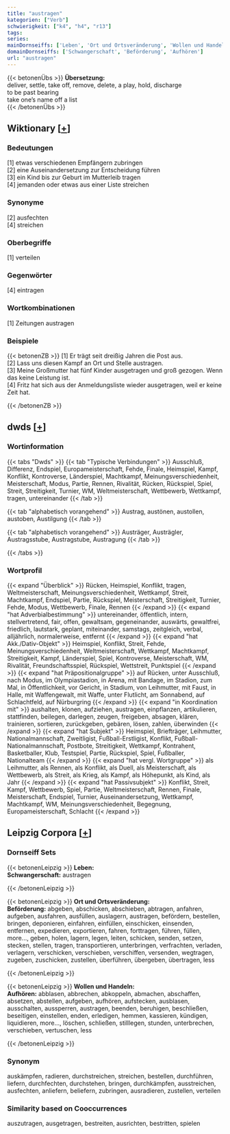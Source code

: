 ```yaml
---
title: "austragen"
kategorien: ["Verb"]
schwierigkeit: ["k4", "h4", "r13"]
tags:
series:
mainDornseiffs: ['Leben', 'Ort und Ortsveränderung', 'Wollen und Handeln']
domainDornseiffs: ['Schwangerschaft', 'Beförderung', 'Aufhören']
url: "austragen"
---
```


{{< betonenÜbs >}}
**Übersetzung:**  
deliver, settle, take off, remove, delete, a play, hold, discharge  
to be past bearing  
take one’s name off  a list  
{{< /betonenÜbs >}}

## Wiktionary [[+](https://de.wiktionary.org/wiki/austragen)]

### Bedeutungen
[1] etwas verschiedenen Empfängern zubringen  
[2] eine Auseinandersetzung zur Entscheidung führen  
[3] ein Kind bis zur Geburt im Mutterleib tragen  
[4] jemanden oder etwas aus einer Liste streichen  

### Synonyme
[2] ausfechten  
[4] streichen  

### Oberbegriffe
[1] verteilen  

### Gegenwörter
[4] eintragen  

### Wortkombinationen
[1] Zeitungen austragen  

### Beispiele
{{< betonenZB >}}
[1] Er trägt seit dreißig Jahren die Post aus.  
[2] Lass uns diesen Kampf an Ort und Stelle austragen.  
[3] Meine Großmutter hat fünf Kinder ausgetragen und groß gezogen. Wenn das keine Leistung ist.  
[4] Fritz hat sich aus der Anmeldungsliste wieder ausgetragen, weil er keine Zeit hat.  

{{< /betonenZB >}}


## dwds [[+](https://www.dwds.de/wb/austragen)]

### Wortinformation
{{< tabs "Dwds" >}}
{{< tab "Typische Verbindungen" >}}
Ausschluß, Differenz, Endspiel, Europameisterschaft, Fehde, Finale, Heimspiel, Kampf, Konflikt, Kontroverse, Länderspiel, Machtkampf, Meinungsverschiedenheit, Meisterschaft, Modus, Partie, Rennen, Rivalität, Rücken, Rückspiel, Spiel, Streit, Streitigkeit, Turnier, WM, Weltmeisterschaft, Wettbewerb, Wettkampf, tragen, untereinander
{{< /tab >}}

{{< tab "alphabetisch vorangehend" >}}
Austrag, austönen, austollen, austoben, Austilgung
{{< /tab >}}

{{< tab "alphabetisch vorangehend" >}}
Austräger, Austrägler, Austragsstube, Austragstube, Austragung
{{< /tab >}}

{{< /tabs >}}

### Wortprofil
{{< expand "Überblick" >}} Rücken, Heimspiel, Konflikt, tragen, Weltmeisterschaft, Meinungsverschiedenheit, Wettkampf, Streit, Machtkampf, Endspiel, Partie, Rückspiel, Meisterschaft, Streitigkeit, Turnier, Fehde, Modus, Wettbewerb, Finale, Rennen {{< /expand >}}
{{< expand "hat Adverbialbestimmung" >}} untereinander, öffentlich, intern, stellvertretend, fair, offen, gewaltsam, gegeneinander, auswärts, gewaltfrei, friedlich, lautstark, geplant, miteinander, samstags, zeitgleich, verbal, alljährlich, normalerweise, entfernt {{< /expand >}}
{{< expand "hat Akk./Dativ-Objekt" >}} Heimspiel, Konflikt, Streit, Fehde, Meinungsverschiedenheit, Weltmeisterschaft, Wettkampf, Machtkampf, Streitigkeit, Kampf, Länderspiel, Spiel, Kontroverse, Meisterschaft, WM, Rivalität, Freundschaftsspiel, Rückspiel, Wettstreit, Punktspiel {{< /expand >}}
{{< expand "hat Präpositionalgruppe" >}} auf Rücken, unter Ausschluß, nach Modus, im Olympiastadion, in Arena, mit Bandage, im Stadion, zum Mal, in Öffentlichkeit, vor Gericht, in Stadium, von Leihmutter, mit Faust, in Halle, mit Waffengewalt, mit Waffe, unter Flutlicht, am Sonnabend, auf Schlachtfeld, auf Nürburgring {{< /expand >}}
{{< expand "in Koordination mit" >}} aushalten, klonen, aufziehen, austragen, einpflanzen, artikulieren, stattfinden, beilegen, darlegen, zeugen, freigeben, absagen, klären, trainieren, sortieren, zurückgeben, gebären, lösen, zahlen, überwinden {{< /expand >}}
{{< expand "hat Subjekt" >}} Heimspiel, Briefträger, Leihmutter, Nationalmannschaft, Zweitligist, Fußball-Erstligist, Konflikt, Fußball-Nationalmannschaft, Postbote, Streitigkeit, Wettkampf, Kontrahent, Basketballer, Klub, Testspiel, Partie, Rückspiel, Spiel, Fußballer, Nationalteam {{< /expand >}}
{{< expand "hat vergl. Wortgruppe" >}} als Leihmutter, als Rennen, als Konflikt, als Duell, als Meisterschaft, als Wettbewerb, als Streit, als Krieg, als Kampf, als Höhepunkt, als Kind, als Jahr {{< /expand >}}
{{< expand "hat Passivsubjekt" >}} Konflikt, Streit, Kampf, Wettbewerb, Spiel, Partie, Weltmeisterschaft, Rennen, Finale, Meisterschaft, Endspiel, Turnier, Auseinandersetzung, Wettkampf, Machtkampf, WM, Meinungsverschiedenheit, Begegnung, Europameisterschaft, Schlacht {{< /expand >}}

## Leipzig Corpora [[+](https://corpora.uni-leipzig.de/en/res?word=austragen&corpusId=deu_newscrawl-public_2018)]

### Dornseiff Sets
{{< betonenLeipzig >}}
**Leben:**  
**Schwangerschaft:** austragen  

{{< /betonenLeipzig >}}


{{< betonenLeipzig >}}
**Ort und Ortsveränderung:**  
**Beförderung:** abgeben, abschicken, abschieben, abtragen, anfahren, aufgeben, ausfahren, ausfüllen, auslagern, austragen, befördern, bestellen, bringen, deponieren, einfahren, einfüllen, einschicken, einsenden, entfernen, expedieren, exportieren, fahren, forttragen, führen, füllen, more..., geben, holen, lagern, legen, leiten, schicken, senden, setzen, stecken, stellen, tragen, transportieren, unterbringen, verfrachten, verladen, verlagern, verschicken, verschieben, verschiffen, versenden, wegtragen, zugeben, zuschicken, zustellen, überführen, übergeben, übertragen, less  

{{< /betonenLeipzig >}}


{{< betonenLeipzig >}}
**Wollen und Handeln:**  
**Aufhören:** abblasen, abbrechen, abkoppeln, abmachen, abschaffen, absetzen, abstellen, aufgeben, aufhören, aufstecken, ausblasen, ausschalten, aussperren, austragen, beenden, beruhigen, beschließen, beseitigen, einstellen, enden, erledigen, hemmen, kassieren, kündigen, liquidieren, more..., löschen, schließen, stilllegen, stunden, unterbrechen, verschieben, vertuschen, less  

{{< /betonenLeipzig >}}

### Synonym
auskämpfen, radieren, durchstreichen, streichen, bestellen, durchführen, liefern, durchfechten, durchstehen, bringen, durchkämpfen, ausstreichen, ausfechten, anliefern, beliefern, zubringen, ausradieren, zustellen, verteilen


### Similarity based on Cooccurrences
auszutragen, ausgetragen, bestreiten, ausrichten, bestritten, spielen


